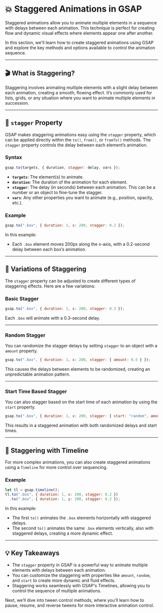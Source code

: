 # 💥 Staggered Animations in GSAP

Staggered animations allow you to animate multiple elements in a sequence with delays between each animation. This technique is perfect for creating flow and dynamic visual effects where elements appear one after another.

In this section, we'll learn how to create staggered animations using GSAP and explore the key methods and options available to control the animation sequence.

---

## 🎬 What is Staggering?

Staggering involves animating multiple elements with a slight delay between each animation, creating a smooth, flowing effect. It’s commonly used for lists, grids, or any situation where you want to animate multiple elements in succession.

---

## 🧰 `stagger` Property

GSAP makes staggering animations easy using the `stagger` property, which can be applied directly within the `to()`, `from()`, or `fromTo()` methods. The `stagger` property controls the delay between each element’s animation.

### Syntax

```javascript
gsap.to(targets, { duration, stagger: delay, vars });
```

- **`targets`**: The element(s) to animate.
- **`duration`**: The duration of the animation for each element.
- **`stagger`**: The delay (in seconds) between each animation. This can be a number or an object to fine-tune the stagger.
- **`vars`**: Any other properties you want to animate (e.g., position, opacity, etc.).

### Example

```javascript
gsap.to(".box", { duration: 1, x: 200, stagger: 0.2 });
```

In this example:
- Each `.box` element moves 200px along the x-axis, with a 0.2-second delay between each box’s animation.

---

## 🔢 Variations of Staggering

The `stagger` property can be adjusted to create different types of staggering effects. Here are a few variations:

### **Basic Stagger**

```javascript
gsap.to(".box", { duration: 1, x: 200, stagger: 0.3 });
```

Each `.box` will animate with a 0.3-second delay.

---

### **Random Stagger**

You can randomize the stagger delays by setting `stagger` to an object with a `amount` property.

```javascript
gsap.to(".box", { duration: 1, x: 200, stagger: { amount: 0.5 } });
```

This causes the delays between elements to be randomized, creating an unpredictable animation pattern.

---

### **Start Time Based Stagger**

You can also stagger based on the start time of each animation by using the `start` property.

```javascript
gsap.to(".box", { duration: 1, x: 200, stagger: { start: "random", amount: 0.5 } });
```

This results in a staggered animation with both randomized delays and start times.

---

## 🔄 Staggering with Timeline

For more complex animations, you can also create staggered animations using a `Timeline` for more control over sequencing.

### Example

```javascript
let tl = gsap.timeline();
tl.to(".box", { duration: 1, x: 200, stagger: 0.2 })
  .to(".box", { duration: 1, y: 200, stagger: 0.2 });
```

In this example:
- The first `to()` animates the `.box` elements horizontally with staggered delays.
- The second `to()` animates the same `.box` elements vertically, also with staggered delays, creating a more dynamic effect.

---

## 💡 Key Takeaways

- The `stagger` property in GSAP is a powerful way to animate multiple elements with delays between each animation.
- You can customize the staggering with properties like `amount`, `random`, and `start` to create more dynamic and fluid effects.
- Staggering works seamlessly with GSAP's Timelines, allowing you to control the sequence of multiple animations.

Next, we’ll dive into tween control methods, where you’ll learn how to pause, resume, and reverse tweens for more interactive animation control.
